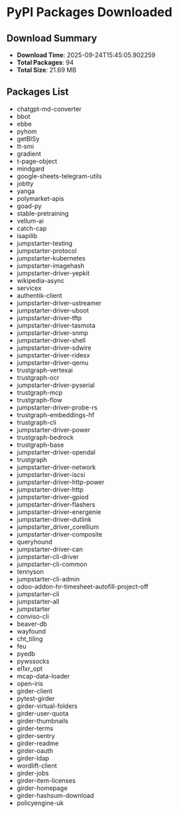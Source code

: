 # PyPI Packages Downloaded

## Download Summary
- **Download Time**: 2025-09-24T15:45:05.902259
- **Total Packages**: 94
- **Total Size**: 21.69 MB

## Packages List
- chatgpt-md-converter
- bbot
- ebbe
- pyhom
- getBISy
- tt-smi
- gradient
- t-page-object
- mindgard
- google-sheets-telegram-utils
- jobtty
- yanga
- polymarket-apis
- goad-py
- stable-pretraining
- vellum-ai
- catch-cap
- isapilib
- jumpstarter-testing
- jumpstarter-protocol
- jumpstarter-kubernetes
- jumpstarter-imagehash
- jumpstarter-driver-yepkit
- wikipedia-async
- servicex
- authentik-client
- jumpstarter-driver-ustreamer
- jumpstarter-driver-uboot
- jumpstarter-driver-tftp
- jumpstarter-driver-tasmota
- jumpstarter-driver-snmp
- jumpstarter-driver-shell
- jumpstarter-driver-sdwire
- jumpstarter-driver-ridesx
- jumpstarter-driver-qemu
- trustgraph-vertexai
- trustgraph-ocr
- jumpstarter-driver-pyserial
- trustgraph-mcp
- trustgraph-flow
- jumpstarter-driver-probe-rs
- trustgraph-embeddings-hf
- trustgraph-cli
- jumpstarter-driver-power
- trustgraph-bedrock
- trustgraph-base
- jumpstarter-driver-opendal
- trustgraph
- jumpstarter-driver-network
- jumpstarter-driver-iscsi
- jumpstarter-driver-http-power
- jumpstarter-driver-http
- jumpstarter-driver-gpiod
- jumpstarter-driver-flashers
- jumpstarter-driver-energenie
- jumpstarter-driver-dutlink
- jumpstarter_driver_corellium
- jumpstarter-driver-composite
- queryhound
- jumpstarter-driver-can
- jumpstarter-cli-driver
- jumpstarter-cli-common
- tennyson
- jumpstarter-cli-admin
- odoo-addon-hr-timesheet-autofill-project-off
- jumpstarter-cli
- jumpstarter-all
- jumpstarter
- conviso-cli
- beaver-db
- wayfound
- cht_tiling
- feu
- pyedb
- pywssocks
- el1xr_opt
- mcap-data-loader
- open-iris
- girder-client
- pytest-girder
- girder-virtual-folders
- girder-user-quota
- girder-thumbnails
- girder-terms
- girder-sentry
- girder-readme
- girder-oauth
- girder-ldap
- wordlift-client
- girder-jobs
- girder-item-licenses
- girder-homepage
- girder-hashsum-download
- policyengine-uk
